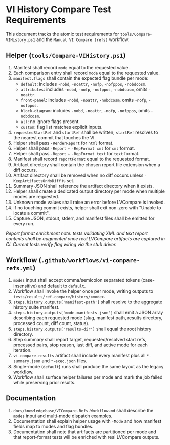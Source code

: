 # VI History Compare Test Requirements

This document tracks the atomic test requirements for `tools/Compare-VIHistory.ps1` and the
`Manual VI Compare (refs)` workflow.

## Helper (`tools/Compare-VIHistory.ps1`)

1. Manifest shall record `mode` equal to the requested value.
1. Each comparison entry shall record `mode` equal to the requested value.
1. `manifest.flags` shall contain the expected flag bundle per mode:
   - `default`: includes `-nobd`, `-noattr`, `-nofp`, `-nofppos`, `-nobdcosm`.
   - `attributes`: includes `-nobd`, `-nofp`, `-nofppos`, `-nobdcosm`, omits `-noattr`.
   - `front-panel`: includes `-nobd`, `-noattr`, `-nobdcosm`, omits `-nofp`, `-nofppos`.
   - `block-diagram`: includes `-nobd`, `-noattr`, `-nofp`, `-nofppos`, omits `-nobdcosm`.
   - `all`: no ignore flags present.
   - `custom`: flag list matches explicit inputs.
1. `requestedStartRef` and `startRef` shall be written; `startRef` resolves to the nearest commit that touches the VI.
1. Helper shall pass `-RenderReport` for `html` format.
1. Helper shall pass `-Report` + `-RepFormat xml` for `xml` format.
1. Helper shall pass `-Report` + `-RepFormat text` for `text` format.
1. Manifest shall record `reportFormat` equal to the requested format.
1. Artifact directory shall contain the chosen report file extension when a diff occurs.
1. Artifact directory shall be removed when no diff occurs unless `-KeepArtifactsOnNoDiff` is set.
1. Summary JSON shall reference the artifact directory when it exists.
1. Helper shall create a dedicated output directory per mode when multiple modes are requested.
1. Unknown mode values shall raise an error before LVCompare is invoked.
1. If no touching commit exists, helper shall exit non-zero with "Unable to locate a commit".
1. Capture JSON, stdout, stderr, and manifest files shall be emitted for every run.

_Report format enrichment note: tests validating XML and text report contents shall be augmented once
real LVCompare artifacts are captured in CI. Current tests verify flag wiring via the stub driver._

## Workflow (`.github/workflows/vi-compare-refs.yml`)

<!-- Ensure ordered list numbering resets cleanly across sections -->

1. `modes` input shall accept comma/semicolon separated tokens (case-insensitive) and default to `default`.
1. Workflow shall invoke the helper once per mode, writing outputs to `tests/results/ref-compare/history/<mode>`.
1. `steps.history.outputs['manifest-path']` shall resolve to the aggregate history suite manifest.
1. `steps.history.outputs['mode-manifests-json']` shall emit a JSON array describing each requested mode (slug,
   manifest path, results directory, processed count, diff count, status).
1. `steps.history.outputs['results-dir']` shall equal the root history directory.
1. Step summary shall report target, requested/resolved start refs, processed pairs, stop reason, last diff, and active
   mode for each iteration.
1. `vi-compare-results` artifact shall include every manifest plus all `*-summary.json` and `*-exec.json` files.
1. Single-mode (`default`) runs shall produce the same layout as the legacy workflow.
1. Workflow shall surface helper failures per mode and mark the job failed while preserving prior results.

## Documentation

1. `docs/knowledgebase/VICompare-Refs-Workflow.md` shall describe the `modes` input and multi-mode dispatch examples.
1. Documentation shall explain helper usage with `-Mode` and how manifest fields map to modes and flag bundles.
1. Documentation shall note that artifacts are partitioned per mode and that report-format tests will be enriched with
   real LVCompare outputs.
